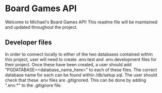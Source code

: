 # Board Games API

Welcome to Michael's Board Games API! This readme file will be maintained and updated throughout the project. 

## Developer files

In order to connect locally to either of the two databases contained within this project, user will need to create .env.test and .env.development files for their project. Once these have been created, a user should add "PGDATABASE=<database_name_here>" to each of these files. The correct database name for each can be found within /db/setup.sql. The user should check that these .env files are .gitignored. This can be done by adding ".env.*" to the .gitignore file.